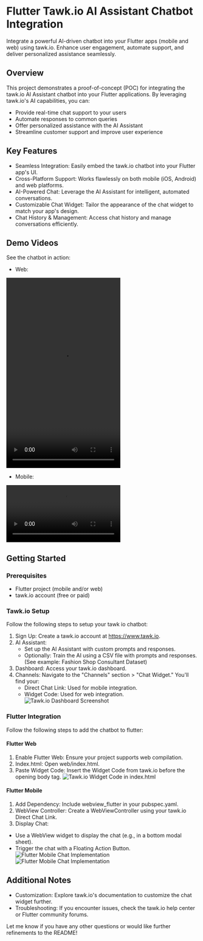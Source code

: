 # Flutter Tawk.io AI Assistant Chatbot Integration

Integrate a powerful AI-driven chatbot into your Flutter apps (mobile and web) using tawk.io. Enhance user engagement, automate support, and deliver personalized assistance seamlessly.

## Overview

This project demonstrates a proof-of-concept (POC) for integrating the tawk.io AI Assistant chatbot into your Flutter applications. By leveraging tawk.io's AI capabilities, you can:

 - Provide real-time chat support to your users
 - Automate responses to common queries
 - Offer personalized assistance with the AI Assistant
 - Streamline customer support and improve user experience
## Key Features

 - Seamless Integration: Easily embed the tawk.io chatbot into your Flutter app's UI.
 - Cross-Platform Support: Works flawlessly on both mobile (iOS, Android) and web platforms.
 - AI-Powered Chat: Leverage the AI Assistant for intelligent, automated conversations.
 - Customizable Chat Widget: Tailor the appearance of the chat widget to match your app's design.
 - Chat History & Management: Access chat history and manage conversations efficiently.

## Demo Videos

See the chatbot in action:

- Web:  <br />

<video src="https://github.com/vsc9729/tawk-poc/blob/2180cd7334dee0c8aed1e4e4008d3b18dca36ab5/readme%20files/Screen%20Recording%202024-07-26%20at%2011.20.15%E2%80%AFAM.mov?raw=true" height="500" width = "300"></video>

- Mobile:  <br />

<video src="https://github.com/vsc9729/tawk-poc/blob/2180cd7334dee0c8aed1e4e4008d3b18dca36ab5/readme%20files/screen-20240726-112938.mp4?raw=true"></video>


## Getting Started

### Prerequisites

 - Flutter project (mobile and/or web)
 - tawk.io account (free or paid)

### Tawk.io Setup

Follow the following steps to setup your tawk io chatbot: 

 1. Sign Up: Create a tawk.io account at https://www.tawk.io.
 2. AI Assistant:
    - Set up the AI Assistant with custom prompts and responses.
    - Optionally: Train the AI using a CSV file with prompts and responses. (See example: Fashion Shop Consultant Dataset)
 3. Dashboard: Access your tawk.io dashboard.
 4. Channels: Navigate to the "Channels" section > "Chat Widget." You'll find your:
    - Direct Chat Link: Used for mobile integration.
    - Widget Code: Used for web integration.
![Tawk.io Dashboard Screenshot](https://github.com/vsc9729/tawk-poc/blob/2180cd7334dee0c8aed1e4e4008d3b18dca36ab5/readme%20files/Screenshot%202024-07-23%20at%201.34.05%E2%80%AFPM.png)

### Flutter Integration

Follow the following steps to add the chatbot to flutter: 

#### Flutter Web

1. Enable Flutter Web: Ensure your project supports web compilation.
2. Index.html: Open web/index.html.
3. Paste Widget Code: Insert the Widget Code from tawk.io before the opening body tag.
![Tawk.io Widget Code in index.html](https://github.com/vsc9729/tawk-poc/blob/2180cd7334dee0c8aed1e4e4008d3b18dca36ab5/readme%20files/Screenshot%202024-07-26%20at%2010.30.59%E2%80%AFAM.png)

#### Flutter Mobile
1. Add Dependency: Include webview_flutter in your pubspec.yaml.
2. WebView Controller: Create a WebViewController using your tawk.io Direct Chat Link.
3. Display Chat:
 - Use a WebView widget to display the chat (e.g., in a bottom modal sheet).
 - Trigger the chat with a Floating Action Button.
![Flutter Mobile Chat Implementation](https://github.com/vsc9729/tawk-poc/blob/2180cd7334dee0c8aed1e4e4008d3b18dca36ab5/readme%20files/Screenshot%202024-07-26%20at%2010.53.49%E2%80%AFAM.png)
![Flutter Mobile Chat Implementation](https://github.com/vsc9729/tawk-poc/blob/2180cd7334dee0c8aed1e4e4008d3b18dca36ab5/readme%20files/Screenshot%202024-07-26%20at%2010.54.38%E2%80%AFAM.png)

## Additional Notes
- Customization: Explore tawk.io's documentation to customize the chat widget further.
- Troubleshooting: If you encounter issues, check the tawk.io help center or Flutter community forums.

Let me know if you have any other questions or would like further refinements to the README!
